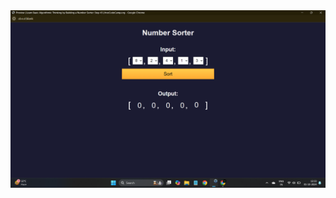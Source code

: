<img src="https://github.com/Swaroop2507/JavaScript-Algorithms-and-Data-Structures/blob/main/src/sort.png" alt="page-UI"/>
